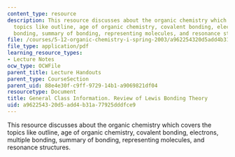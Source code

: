 ```yaml
---
content_type: resource
description: This resource discusses about the organic chemistry which covers the
  topics like outline, age of organic chemistry, covalent bonding, electrons, multiple
  bonding, summary of bonding, representing molecules, and resonance structures.
file: /courses/5-12-organic-chemistry-i-spring-2003/a962254320d5add4b31a77925dddfce9_01.pdf
file_type: application/pdf
learning_resource_types:
- Lecture Notes
ocw_type: OCWFile
parent_title: Lecture Handouts
parent_type: CourseSection
parent_uid: 88e4e30f-c9ff-9729-14b1-a9069821df04
resourcetype: Document
title: General Class Information. Review of Lewis Bonding Theory
uid: a9622543-20d5-add4-b31a-77925dddfce9
---
```

This resource discusses about the organic chemistry which covers the topics like outline, age of organic chemistry, covalent bonding, electrons, multiple bonding, summary of bonding, representing molecules, and resonance structures.

